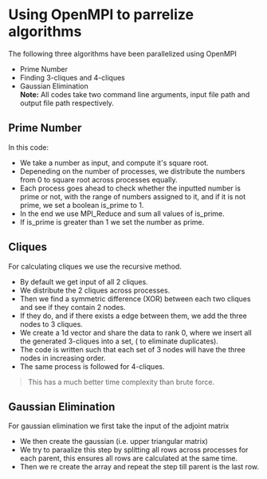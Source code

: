 # Using OpenMPI to parrelize algorithms
The following three algorithms have been parallelized using OpenMPI
* Prime Number
* Finding 3-cliques and 4-cliques
* Gaussian Elimination  
**Note:** All codes take two command line arguments, input file path and output file path respectively. 
## Prime Number
In this code:
* We take a number as input, and compute it's square root.
* Depeneding on the number of processes, we distribute the numbers from 0 to square root across processes equally.
* Each process goes ahead to check whether the inputted number is prime or not, with the range of numbers assigned to it, and if it is not prime, we set a boolean is_prime to 1. 
* In the end we use MPI_Reduce and sum all values of is_prime.
* If is_prime is greater than 1 we set the number as prime.

## Cliques
For calculating cliques we use the recursive method.
* By default we get input of all 2 cliques. 
* We distribute the 2 cliques across processes.
* Then we find a symmetric difference (XOR) between each two cliques and see if they contain 2 nodes.
* If they do, and if there exists a edge between them, we add the three nodes to 3 cliques.
* We create a 1d vector and share the data to rank 0, where we insert all the generated 3-cliques into a set, ( to eliminate duplicates).
* The code is written such that each set of 3 nodes will have the three nodes in increasing order.
* The same process is followed for 4-cliques.
> This has a much better time complexity than brute force.

## Gaussian Elimination
For gaussian elimination we first take the input of the adjoint matrix
* We then create the gaussian (i.e. upper triangular matrix)
* We try to paraalize this step by splitting all rows across processes for each parent, this ensures all rows are calculated at the same time.
* Then we re create the array and repeat the step till parent is the last row.